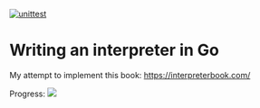 [![unittest](https://github.com/3cham/monkey/actions/workflows/ci.yaml/badge.svg)](https://github.com/3cham/monkey/actions/workflows/ci.yaml)

# Writing an interpreter in Go

My attempt to implement this book: https://interpreterbook.com/

Progress: ![](https://geps.dev/progress/38)